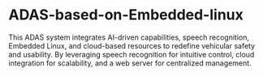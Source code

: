 # ADAS-based-on-Embedded-linux
This ADAS system integrates AI-driven capabilities, speech recognition, Embedded Linux, and cloud-based resources to redefine vehicular safety and usability. By leveraging speech recognition for intuitive control, cloud integration for scalability, and a web server for centralized management.
